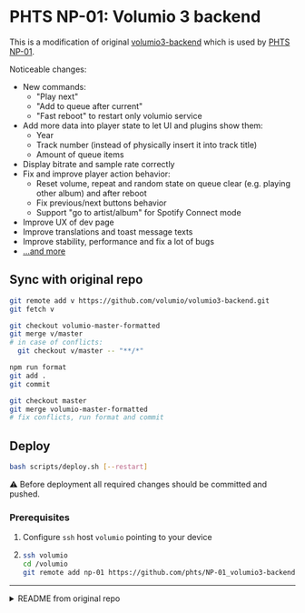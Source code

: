 # PHTS NP-01: Volumio 3 backend

This is a modification of original [volumio3-backend] which is used by [PHTS NP-01].

Noticeable changes:

- New commands:
  - "Play next"
  - "Add to queue after current"
  - "Fast reboot" to restart only volumio service
- Add more data into player state to let UI and plugins show them:
  - Year
  - Track number (instead of physically insert it into track title)
  - Amount of queue items
- Display bitrate and sample rate correctly
- Fix and improve player action behavior:
  - Reset volume, repeat and random state on queue clear (e.g. playing other album) and after reboot
  - Fix previous/next buttons behavior
  - Support "go to artist/album" for Spotify Connect mode
- Improve UX of dev page
- Improve translations and toast message texts
- Improve stability, performance and fix a lot of bugs
- [...and more][commits]

## Sync with original repo

```sh
git remote add v https://github.com/volumio/volumio3-backend.git
git fetch v

git checkout volumio-master-formatted
git merge v/master
# in case of conflicts:
  git checkout v/master -- "**/*"

npm run format
git add .
git commit

git checkout master
git merge volumio-master-formatted
# fix conflicts, run format and commit
```

## Deploy

```sh
bash scripts/deploy.sh [--restart]
```

:warning: Before deployment all required changes should be committed and pushed.

### Prerequisites

1. Configure `ssh` host `volumio` pointing to your device
2. ```sh
   ssh volumio
   cd /volumio
   git remote add np-01 https://github.com/phts/NP-01_volumio3-backend.git
   ```

[volumio3-backend]: https://github.com/volumio/volumio3-backend
[PHTS NP-01]: https://tsaryk.com/NP-01
[commits]: https://github.com/volumio/volumio3-backend/compare/master...phts:NP-01_volumio3-backend:master

---

<details>
<summary>README from original repo</summary>

[![Open Source Love](https://badges.frapsoft.com/os/v2/open-source.png?v=103)](https://github.com/ellerbrock/open-source-badges/)
[![License: GPL v3](https://img.shields.io/badge/License-GPLv3-blue.svg)](https://www.gnu.org/licenses/gpl-3.0)
[![Awesome](https://awesome.re/badge.svg)](https://github.com/thibmaek/awesome-raspberry-pi)
[![js-semistandard-style](https://img.shields.io/badge/code%20style-semistandard-brightgreen.svg?style=flat-square)](https://github.com/standard/semistandard)
[![Volumio](https://volumio.org/wp-content/uploads/2016/02/Volumio_logo_HD2000.jpg)](https://volumio.org)

## What is Volumio

Volumio is a Free and Open Source Linux Distribution, designed and fine-tuned exclusively for music playback. It runs on a variety of devices, typically small and cheap computers like the Raspberry PI, but also on low power PCs, notebooks or thin clients.

By flashing (installing) Volumio on any of this platforms, it will then become an headless Audiophile Music Player. Headless means that the only way to control it will be with another Mobile phone, computer or tablet.

This is made possible by Volumio’s UI: a web applications that runs on any device with a browser, and that allows an easy and intuitive control of your playback sessions. All communications between the webapp and Volumio will happen trough your home network.

## What's in this repo

This repository contains the source code of Volumio's Backend, which is a Node.Js application which:

- Manages running processes and daemons for audio playback
- Manages the system's vitals and configurations such as network, settings, lifecycle

## Other parts of Volumio

Volumio is made with several components, some of which are open-source. They are:

- [Volumio OS Build System ](https://github.com/volumio/volumio3-os)
- [Volumio Backend](https://github.com/volumio/volumio3-backend)
- [Volumio User interface](https://github.com/volumio/Volumio2-UI)

## Resources

Developers are welcome! Check out the resources:

- [Main documentation](https://developers.volumio.com)

</details>
